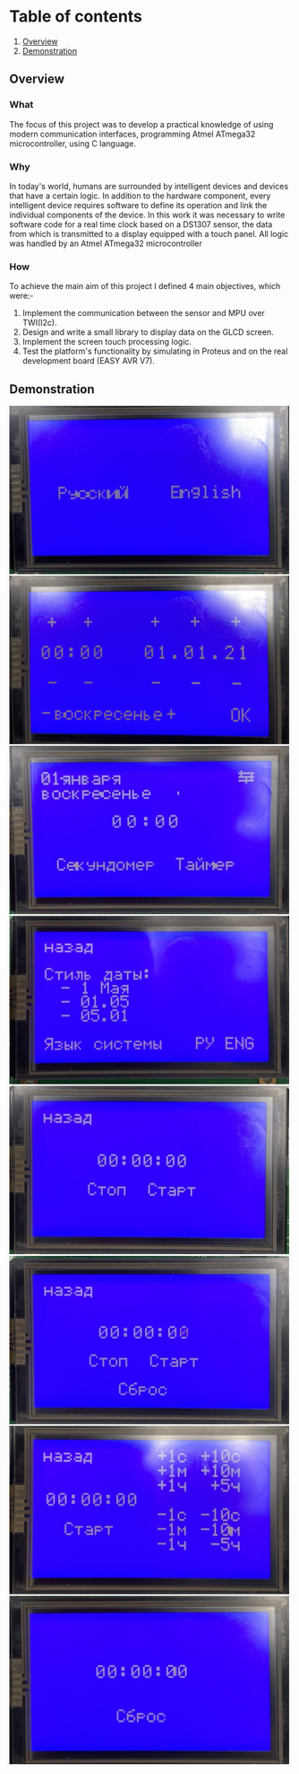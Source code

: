 # Table of contents

1. [Overview](#overview)
2. [Demonstration](#demo)

## Overview <a name="overview"></a>

### What

The focus of this project was to develop a practical knowledge of using modern communication interfaces, programming Atmel ATmega32 microcontroller, using C language.

### Why

In today's world, humans are surrounded by intelligent devices and devices that have a certain logic. In addition to the hardware component, every intelligent device requires software to define its operation and link the individual components of the device. 
In this work it was necessary to write software code for a real time clock based on a DS1307 sensor, the data from which is transmitted to a display equipped with a touch panel. All logic was handled by an Atmel ATmega32 microcontroller

### How

To achieve the main aim of this project I defined 4 main objectives, which were:-

1. Implement the communication between the sensor and MPU over TWI(I2c).
2. Design and write a small library to display data on the GLCD screen.
3. Implement the screen touch processing logic.
4. Test the platform's functionality by simulating in Proteus and on the real development board (EASY AVR V7).

## Demonstration <a name="demo"></a>
<img src="/assets/startup-1.JPEG" width="500" height="300"/> <img src="/assets/startup-2.JPEG" width="500" height="300"/>
<img src="/assets/main-menu.JPEG" width="500" height="300"/> <img src="/assets/settings.JPEG" width="500" height="300"/>
<img src="/assets/stopwatch.JPEG" width="500" height="300"/> <img src="/assets/stopwatch-after-start.JPEG" width="500" height="300"/>
<img src="/assets/timer.JPEG" width="500" height="300"/> <img src="/assets/timer-after-start.JPEG" width="500" height="300"/>
